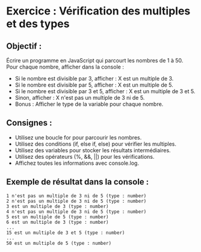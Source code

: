 # Exercice : Vérification des multiples et des types

## Objectif :

Écrire un programme en JavaScript qui parcourt les nombres de 1 à 50. Pour chaque nombre, afficher dans la console :

- Si le nombre est divisible par 3, afficher : X est un multiple de 3.
- Si le nombre est divisible par 5, afficher : X est un multiple de 5.
- Si le nombre est divisible par 3 et 5, afficher : X est un multiple de 3 et 5.
- Sinon, afficher : X n'est pas un multiple de 3 ni de 5.
- Bonus : Afficher le type de la variable pour chaque nombre.

## Consignes :

- Utilisez une boucle for pour parcourir les nombres.
- Utilisez des conditions (if, else if, else) pour vérifier les multiples.
- Utilisez des variables pour stocker les résultats intermédiaires.
- Utilisez des opérateurs (%, &&, ||) pour les vérifications.
- Affichez toutes les informations avec console.log.

## Exemple de résultat dans la console :

```
1 n'est pas un multiple de 3 ni de 5 (type : number)
2 n'est pas un multiple de 3 ni de 5 (type : number)
3 est un multiple de 3 (type : number)
4 n'est pas un multiple de 3 ni de 5 (type : number)
5 est un multiple de 5 (type : number)
6 est un multiple de 3 (type : number)
...
15 est un multiple de 3 et 5 (type : number)
...
50 est un multiple de 5 (type : number)
```